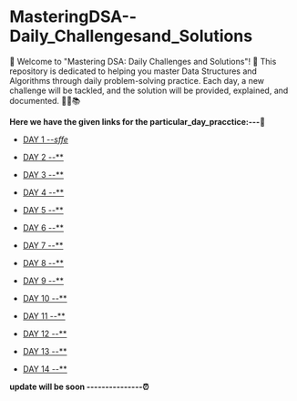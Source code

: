 # MasteringDSA--Daily_Challengesand_Solutions
🎉 Welcome to "Mastering DSA: Daily Challenges and Solutions"! 🎉
This repository is dedicated to helping you master Data Structures and Algorithms through daily problem-solving practice. Each day, a new challenge will be tackled, and the solution will be provided, explained, and documented. 🚀💡📚


**Here we have the given links for the particular_day_pracctice:---🥇**
- [DAY 1 --*sffe*]()

- [DAY 2 --**]()

- [DAY 3 --**]()

- [DAY 4 --**]()

- [DAY 5 --**]()

- [DAY 6 --**]()

- [DAY 7 --**]()

- [DAY 8 --**]()

- [DAY 9 --**]()

- [DAY 10 --**]()

- [DAY 11 --**]()

- [DAY 12 --**]()

- [DAY 13 --**]()

- [DAY 14 --**]()

**update will be soon ---------------⏰**

